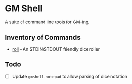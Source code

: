 # GM Shell

A suite of command line tools for GM-ing.

## Inventory of Commands

* [roll](exec/roll) - An STDIN/STDOUT friendly dice roller


## Todo

- [ ] Update `gmshell-notepad` to allow parsing of dice notation
